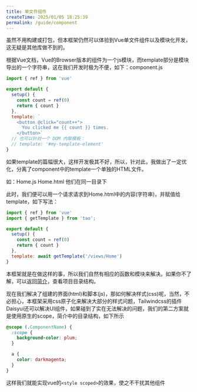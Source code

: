 ```yaml
---
title: 单文件组件
createTime: 2025/01/05 18:25:39
permalink: /guide/component
---
```

虽然不用构建或打包，但本框架仍然可以体验到Vue单文件组件以及模块化开发，这无疑是其他库做不到的。

根据Vue文档，Vue的Browser版本的组件为一个js模块，而template部分是模块导出的一个字符串，这在我们开发时极为不便，如下：component.js

```js
import { ref } from 'vue'

export default {
  setup() {
    const count = ref(0)
    return { count }
  },
  template: `
    <button @click="count++">
      You clicked me {{ count }} times.
    </button>`
  // 也可以针对一个 DOM 内联模板：
  // template: '#my-template-element'
}
```

如果template的篇幅很大，这样开发极其不好，所以，针对此，我做出了一定优化，分离了component中的template一个单独的HTML文件。

如：Home.js Home.html 他们在同一目录下

此时，我们便可以用一个请求请求到Home.html中的内容(字符串)，并赋值给template，如下写法：

```js
import { ref } from 'vue'
import { getTemplate } from 'tao';

export default {
  setup() {
    const count = ref(0)
    return { count }
  },
  template: await getTemplate('/views/Home')
}
```

本框架就是在做这样的事，所以我们自然有相应的函数和模块来解决。如果你不了解，可以返回[简介](/guide/)，查看项目目录结构。

现在我们解决了组建的界面(html)和脚本(js)，那如何解决样式(css)呢，当然，不必担心，本框架采用css原子化来解决大部分的样式问题，Tailwindcss的插件Daisyui还可以解决UI组件，如果碰到了实在无法解决的问题，我们的第二方案就是使用原生的scope，简介中的目录结构，如下所示

```css
@scope (.ComponentName) {
  :scope {
    background-color: plum;
  }

  a {
    color: darkmagenta;
  }
}
```

这样我们就能实现vue的`<style scoped>`的效果，使之不干扰其他组件
